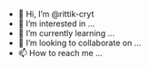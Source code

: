- 👋 Hi, I’m @rittik-cryt
- 👀 I’m interested in ...
- 🌱 I’m currently learning ...
- 💞️ I’m looking to collaborate on ...
- 📫 How to reach me ...

<!---
rittik-cryt/rittik-cryt is a ✨ special ✨ repository because its `README.md` (this file) appears on your GitHub profile.
You can click the Preview link to take a look at your changes.
--->
